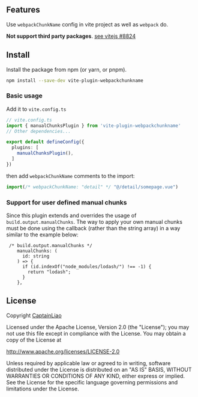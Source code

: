## Features

Use `webpackChunkName` config in vite project as well as `webpack` do.

**Not support third party packages**. [see vitejs #8824](https://github.com/vitejs/vite/pull/8824)

## Install

Install the package from npm (or yarn, or pnpm).

```bash
npm install --save-dev vite-plugin-webpackchunkname
```

### Basic usage

Add it to `vite.config.ts`

```ts
// vite.config.ts
import { manualChunksPlugin } from 'vite-plugin-webpackchunkname'
// Other dependencies...

export default defineConfig({
  plugins: [
    manualChunksPlugin(),
  ]
})
```

then add `webpackChunkName` comments to the import:
````js
import(/* webpackChunkName: "detail" */ "@/detail/somepage.vue")
````

### Support for user defined manual chunks

Since this plugin extends and overrides the usage of `build.output.manualChunks`.  The way to apply your own manual chunks must be done using the callback (rather than the string array) in a way similar to the example below:

```
 /* build.output.manualChunks */
    manualChunks: (
      id: string
    ) => {
      if (id.indexOf("node_modules/lodash/") !== -1) {
        return "lodash";
      }
    },
```

## License

Copyright [CaptainLiao](https://github.com/CaptainLiao)

Licensed under the Apache License, Version 2.0 (the "License");
you may not use this file except in compliance with the License. 
You may obtain a copy of the License at

   http://www.apache.org/licenses/LICENSE-2.0

Unless required by applicable law or agreed to in writing, software
distributed under the License is distributed on an "AS IS" BASIS,
WITHOUT WARRANTIES OR CONDITIONS OF ANY KIND, either express or implied.
See the License for the specific language governing permissions and
limitations under the License.
